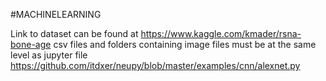 #MACHINELEARNING

Link to dataset can be found at https://www.kaggle.com/kmader/rsna-bone-age
csv files and folders containing image files must be at the same level as jupyter file
https://github.com/itdxer/neupy/blob/master/examples/cnn/alexnet.py
